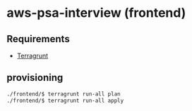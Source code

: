 # aws-psa-interview (frontend)
## Requirements
* [Terragrunt](https://terragrunt.gruntwork.io/docs/getting-started/install/)
## provisioning
```bash
./frontend/$ terragrunt run-all plan
./frontend/$ terragrunt run-all apply
```